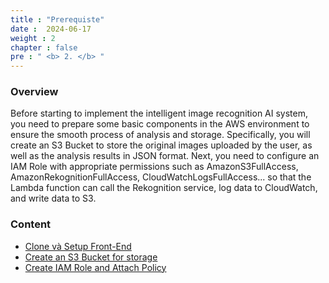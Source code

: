```yaml
---
title : "Prerequiste"
date :  2024-06-17 
weight : 2 
chapter : false
pre : " <b> 2. </b> "
---
```


### Overview

Before starting to implement the intelligent image recognition AI system, you need to prepare some basic components in the AWS environment to ensure the smooth process of analysis and storage. Specifically, you will create an S3 Bucket to store the original images uploaded by the user, as well as the analysis results in JSON format. Next, you need to configure an IAM Role with appropriate permissions such as AmazonS3FullAccess, AmazonRekognitionFullAccess, CloudWatchLogsFullAccess... so that the Lambda function can call the Rekognition service, log data to CloudWatch, and write data to S3.

### Content

- [Clone và Setup Front-End](2.1-CloneFrontEnd/)
- [Create an S3 Bucket for storage](2.2-CreateS3Bucket/)
- [Create IAM Role and Attach Policy](2.3-CreateIamRole/)
